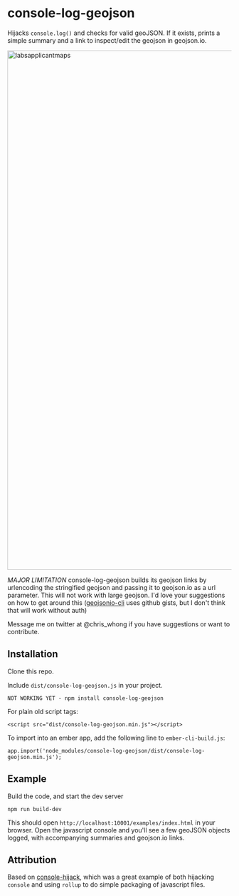 # console-log-geojson

Hijacks `console.log()` and checks for valid geoJSON.  If it exists, prints a simple summary and a link to inspect/edit the geojson in geojson.io.

<img width="1165" alt="labsapplicantmaps" src="https://user-images.githubusercontent.com/1833820/50461354-eaeb5800-094b-11e9-93a4-1bad90dc1294.png">

*MAJOR LIMITATION* console-log-geojson builds its geojson links by urlencoding the stringified geojson and passing it to geojson.io as a url parameter.  This will not work with large geojson.  I'd love your suggestions on how to get around this ([geojsonio-cli](https://github.com/mapbox/geojsonio-cli) uses github gists, but I don't think that will work without auth)

Message me on twitter at @chris_whong if you have suggestions or want to contribute.


## Installation

Clone this repo.

Include  `dist/console-log-geojson.js` in your project.

```
NOT WORKING YET - npm install console-log-geojson
```

For plain old script tags:

```
<script src="dist/console-log-geojson.min.js"></script>
```

To import into an ember app, add the following line to `ember-cli-build.js`:

```
app.import('node_modules/console-log-geojson/dist/console-log-geojson.min.js');
```



## Example

Build the code, and start the dev server

```
npm run build-dev
```
This should open `http://localhost:10001/examples/index.html` in your browser.  Open the javascript console and you'll see a few geoJSON objects logged, with accompanying summaries and geojson.io links.

## Attribution

Based on [console-hijack](https://github.com/alanguir/console-hijack), which was a great example of both hijacking `console` and using `rollup` to do simple packaging of javascript files.
